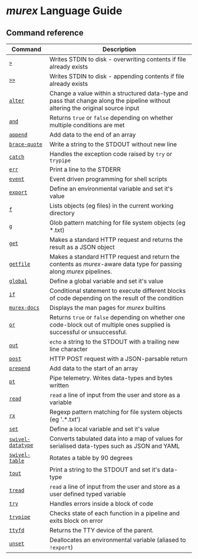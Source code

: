 # _murex_ Language Guide

## Command reference

| Command                   | Description |
| ------------------------- | ----------- |
|               [`>`](>.md) | Writes STDIN to disk - overwriting contents if file already exists |
|             [`>>`](>>.md) | Writes STDIN to disk - appending contents if file already exists |
|       [`alter`](alter.md) | Change a value within a structured data-type and pass that change along the pipeline without altering the original source input |
|           [`and`](and.md) | Returns `true` or `false` depending on whether multiple conditions are met |
|     [`append`](append.md) | Add data to the end of an array |
| [`brace-quote`](brace-quote.md) | Write a string to the STDOUT without new line |
|       [`catch`](catch.md) | Handles the exception code raised by `try` or `trypipe` |
|           [`err`](err.md) | Print a line to the STDERR |
|       [`event`](event.md) | Event driven programming for shell scripts |
|     [`export`](export.md) | Define an environmental variable and set it's value |
|               [`f`](f.md) | Lists objects (eg files) in the current working directory |
|               [`g`](g.md) | Glob pattern matching for file system objects (eg *.txt) |
|           [`get`](get.md) | Makes a standard HTTP request and returns the result as a JSON object |
|   [`getfile`](getfile.md) | Makes a standard HTTP request and return the contents as _murex_-aware data type for passing along _murex_ pipelines. |
|     [`global`](global.md) | Define a global variable and set it's value |
|             [`if`](if.md) | Conditional statement to execute different blocks of code depending on the result of the condition |
| [`murex-docs`](murex-docs.md) | Displays the man pages for _murex_ builtins |
|             [`or`](or.md) | Returns `true` or `false` depending on whether one code-block out of multiple ones supplied is successful or unsuccessful. |
|           [`out`](out.md) | `echo` a string to the STDOUT with a trailing new line character |
|         [`post`](post.md) | HTTP POST request with a JSON-parsable return |
|   [`prepend`](prepend.md) | Add data to the start of an array |
|             [`pt`](pt.md) | Pipe telemetry. Writes data-types and bytes written |
|         [`read`](read.md) | `read` a line of input from the user and store as a variable |
|             [`rx`](rx.md) | Regexp pattern matching for file system objects (eg '.*\.txt') |
|           [`set`](set.md) | Define a local variable and set it's value |
| [`swivel-datatype`](swivel-datatype.md) | Converts tabulated data into a map of values for serialised data-types such as JSON and YAML |
| [`swivel-table`](swivel-table.md) | Rotates a table by 90 degrees |
|         [`tout`](tout.md) | Print a string to the STDOUT and set it's data-type |
|       [`tread`](tread.md) | `read` a line of input from the user and store as a user defined typed variable |
|           [`try`](try.md) | Handles errors inside a block of code |
|   [`trypipe`](trypipe.md) | Checks state of each function in a pipeline and exits block on error |
|       [`ttyfd`](ttyfd.md) | Returns the TTY device of the parent. |
|       [`unset`](unset.md) | Deallocates an environmental variable (aliased to `!export`) |
